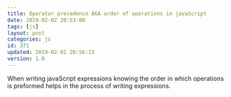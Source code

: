```yaml
---
title: Operator precedence AKA order of operations in javaScript
date: 2019-02-02 20:53:00
tags: [js]
layout: post
categories: js
id: 371
updated: 2019-02-02 20:56:13
version: 1.0
---
```


When writing javaScript expressions knowing the order in which operations is preformed helps in the process of writing expressions.

<!-- more -->
